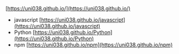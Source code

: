 [https://uni038.github.io/](https://uni038.github.io/)

- javascript [https://uni038.github.io/javascript](https://uni038.github.io/javascript)
- Python [https://uni038.github.io/Python](https://uni038.github.io/Python)
- npm [https://uni038.github.io/npm](https://uni038.github.io/npm)
